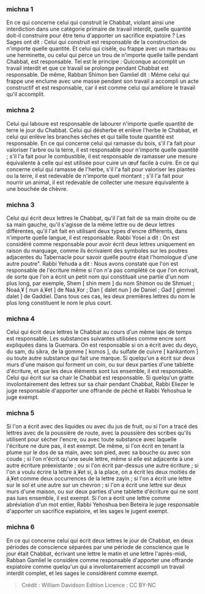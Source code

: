
### michna 1
En ce qui concerne celui qui construit le Chabbat, violant ainsi une interdiction dans une catégorie primaire de travail interdit, quelle quantité doit-il construire pour être tenu d'apporter un sacrifice expiatoire ? Les Sages ont dit : Celui qui construit est responsable de la construction de n'importe quelle quantité. Et celui qui cisèle, ou frappe avec un marteau ou une herminette, ou celui qui perce un trou de n'importe quelle taille pendant Chabbat, est responsable. Tel est le principe : Quiconque accomplit un travail interdit et que ce travail se prolonge pendant Chabbat est responsable. De même, Rabban Shimon ben Gamliel dit : Même celui qui frappe une enclume avec une masse pendant son travail a accompli un acte constructif et est responsable, car il est comme celui qui améliore le travail qu'il accomplit.

### michna 2
Celui qui laboure est responsable de labourer n'importe quelle quantité de terre le jour du Chabbat. Celui qui désherbe et enlève l'herbe le Chabbat, et celui qui enlève les branches sèches et qui taille toute quantité est responsable. En ce qui concerne celui qui ramasse du bois, s'il l'a fait pour valoriser l'arbre ou la terre, il est responsable pour n'importe quelle quantité ; s'il l'a fait pour le combustible, il est responsable de ramasser une mesure équivalente à celle qui est utilisée pour cuire un œuf facile à cuire. En ce qui concerne celui qui ramasse de l'herbe, s'il l'a fait pour valoriser les plantes ou la terre, il est redevable de n'importe quel montant ; s'il l'a fait pour nourrir un animal, il est redevable de collecter une mesure équivalente à une bouchée de chèvre.

### michna 3
Celui qui écrit deux lettres le Chabbat, qu'il l'ait fait de sa main droite ou de sa main gauche, qu'il s'agisse de la même lettre ou de deux lettres différentes, qu'il l'ait fait en utilisant deux types d'encre différents, dans n'importe quelle langue, il est responsable. Rabbi Yosei a dit : On est considéré comme responsable pour avoir écrit deux lettres uniquement en raison du marquage, comme ils écrivaient des symboles sur les poutres adjacentes du Tabernacle pour savoir quelle poutre était l'homologue d'une autre poutre". Rabbi Yehuda a dit : Nous avons constaté que l'on est responsable de l'écriture même si l'on n'a pas complété ce que l'on écrivait, de sorte que l'on a écrit un petit nom qui constituait une partie d'un nom plus long, par exemple, Shem [ shin mem ] du nom Shimon ou de Shmuel ; Noaá¸¥ [ nun á¸¥et ] de Naá¸¥or ; Dan [ dalet nun ] de Daniel ; Gad [ gimmel dalet ] de Gaddiel. Dans tous ces cas, les deux premières lettres du nom le plus long constituent le nom le plus court.

### michna 4
Celui qui écrit deux lettres le Chabbat au cours d'un même laps de temps est responsable. Les substances suivantes utilisées comme encre sont expliquées dans la Guemara. On est responsable si on a écrit avec du deyo, du sam, du sikra, de la gomme [ komos ], du sulfate de cuivre [ kankantom ] ou toute autre substance qui fait une marque. Si quelqu'un a écrit sur deux murs d'une maison qui forment un coin, ou sur deux parties d'une tablette d'écriture, et que les deux éléments sont lus ensemble, il est responsable. Celui qui écrit sur sa chair le Chabbat est responsable. Si quelqu'un gratte involontairement des lettres sur sa chair pendant Chabbat, Rabbi Eliezer le juge responsable d'apporter une offrande de péché et Rabbi Yehoshua le juge exempt.

### michna 5
Si l'on a écrit avec des liquides ou avec du jus de fruit, ou si l'on a tracé des lettres avec de la poussière de route, avec la poussière des scribes qu'ils utilisent pour sécher l'encre, ou avec toute substance avec laquelle l'écriture ne dure pas, il est exempt. De même, si l'on écrit en tenant la plume sur le dos de sa main, avec son pied, avec sa bouche ou avec son coude ; si l'on n'écrit qu'une seule lettre, même si elle est adjacente à une autre écriture préexistante ; ou si l'on écrit par-dessus une autre écriture ; si l'on a voulu écrire la lettre á¸¥et si, à la place, on a écrit les deux moitiés de á¸¥et comme deux occurrences de la lettre zayin ; si l'on a écrit une lettre sur le sol et une autre sur un chevron ; si l'on a écrit une lettre sur deux murs d'une maison, ou sur deux parties d'une tablette d'écriture qui ne sont pas lues ensemble, il est exempt. Si l'on a écrit une lettre comme abréviation d'un mot entier, Rabbi Yehoshua ben Beteira le juge responsable d'apporter un sacrifice expiatoire, et les sages le jugent exempt.

### michna 6
En ce qui concerne celui qui écrit deux lettres le jour de Chabbat, en deux périodes de conscience séparées par une période de conscience que le jour était Chabbat, écrivant une lettre le matin et une lettre l'après-midi, Rabban Gamliel le considère comme responsable d'apporter une offrande expiatoire comme quelqu'un qui a involontairement accompli un travail interdit complet, et les sages le considèrent comme exempt.

>Crédit : William Davidson Edition
>Licence : CC BY-NC